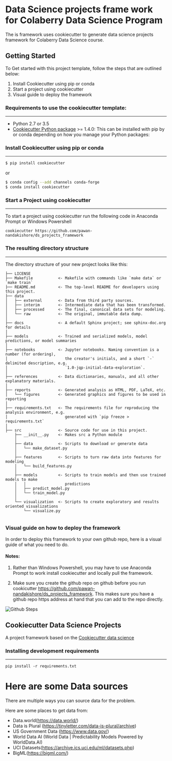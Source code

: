 
# Data Science projects frame work for Colaberry Data Science Program 

The is framework uses cookiecutter to generate data science projects framework
for Colaberry Data Science course. 

## Getting Started 
To Get started with this project template, follow the steps that are outlined below: 

1) Install Cookiecutter using pip or conda
2) Start a project using cookiecutter
3) Visual guide to deploy the framework



### Requirements to use the cookiecutter template:
-----------
 - Python 2.7 or 3.5
 - [Cookiecutter Python package](http://cookiecutter.readthedocs.org/en/latest/installation.html) >= 1.4.0: This can be installed with pip by or conda depending on how you manage your Python packages:


### Install Cookiecutter using pip or conda
------------

``` bash
$ pip install cookiecutter
```

or

``` bash
$ conda config --add channels conda-forge
$ conda install cookiecutter
```

### Start a Project using cookiecutter 
------------
To start a project using cookiecutter run the following code in Anaconda Prompt or Windows Powershell

    cookiecutter https://github.com/pawan-nandakishore/ds_projects_framework



### The resulting directory structure
------------

The directory structure of your new project looks like this: 

```
├── LICENSE
├── Makefile           <- Makefile with commands like `make data` or `make train`
├── README.md          <- The top-level README for developers using this project.
├── data
│   ├── external       <- Data from third party sources.
│   ├── interim        <- Intermediate data that has been transformed.
│   ├── processed      <- The final, canonical data sets for modeling.
│   └── raw            <- The original, immutable data dump.
│
├── docs               <- A default Sphinx project; see sphinx-doc.org for details
│
├── models             <- Trained and serialized models, model predictions, or model summaries
│
├── notebooks          <- Jupyter notebooks. Naming convention is a number (for ordering),
│                         the creator's initials, and a short `-` delimited description, e.g.
│                         `1.0-jqp-initial-data-exploration`.
│
├── references         <- Data dictionaries, manuals, and all other explanatory materials.
│
├── reports            <- Generated analysis as HTML, PDF, LaTeX, etc.
│   └── figures        <- Generated graphics and figures to be used in reporting
│
├── requirements.txt   <- The requirements file for reproducing the analysis environment, e.g.
│                         generated with `pip freeze > requirements.txt`
│
├── src                <- Source code for use in this project.
    ├── __init__.py    <- Makes src a Python module
    │
    ├── data           <- Scripts to download or generate data
    │   └── make_dataset.py
    │
    ├── features       <- Scripts to turn raw data into features for modeling
    │   └── build_features.py
    │
    ├── models         <- Scripts to train models and then use trained models to make
    │   │                 predictions
    │   ├── predict_model.py
    │   └── train_model.py
    │
    └── visualization  <- Scripts to create exploratory and results oriented visualizations
        └── visualize.py


```


### Visual guide on how to deploy the framework
In order to deploy this framework to your own github repo, here is a visual guide of what you need to do. 

####  Notes:
1) Rather than Windows Powershell, you may have to use Anaconda Prompt to work install cookiecutter and locally pull the framework. 

2) Make sure you create the github repo on github before you run 
cookicutter https://github.com/pawan-nandakishore/ds_projects_framework. 
This makes sure you have a github repo https address at hand that you can add to the repo directly. 


![Github Steps](Github_steps.png)

## Cookiecutter Data Science Projects 

A project framework based on the [Cookiecutter data science](http://drivendata.github.io/cookiecutter-data-science/)


### Installing development requirements
------------

    pip install -r requirements.txt


# Here are some Data sources

There are multiple ways you can source data for the problem. 

Here are some places to get data from: 

- Data.world(https://data.world/)
- Data is Plural (https://tinyletter.com/data-is-plural/archive)
- US Government Data (https://www.data.gov/)
- World Data AI (World Data | Predictability Models Powered by WorldData.AI)
- UCI Datasets(https://archive.ics.uci.edu/ml/datasets.php)
- BigML(https://bigml.com/)
